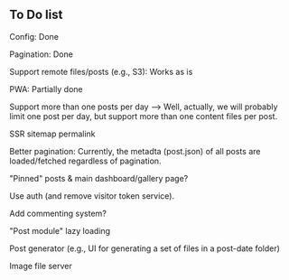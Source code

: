 ## To Do list

Config: Done

Pagination: Done

Support remote files/posts (e.g., S3): Works as is

PWA: Partially done


Support more than one posts per day
--> Well, actually, we will probably limit one post per day, 
    but support more than one content files per post.


SSR
sitemap
permalink


Better pagination: Currently, the metadta (post.json) of all posts are loaded/fetched regardless of pagination.

"Pinned" posts & main dashboard/gallery page?

Use auth (and remove visitor token service).

Add commenting system?


"Post module" lazy loading


Post generator (e.g., UI for generating a set of files in a post-date folder)


Image file server


